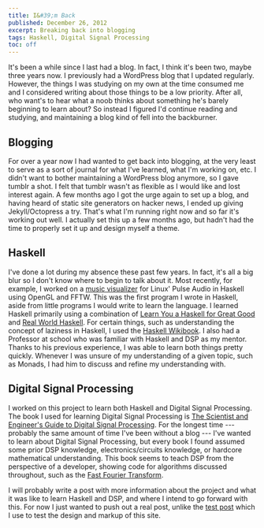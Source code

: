 ```yaml
---
title: I&#39;m Back
published: December 26, 2012
excerpt: Breaking back into blogging
tags: Haskell, Digital Signal Processing
toc: off
---
```


It's been a while since I last had a blog. In fact, I think it's been two, maybe three years now. I previously had a WordPress blog that I updated regularly. However, the things I was studying on my own at the time consumed me and I considered writing about those things to be a low priority. After all, who want's to hear what a noob thinks about something he's barely beginning to learn about? So instead I figured I'd continue reading and studying, and maintaining a blog kind of fell into the backburner.

## Blogging

For over a year now I had wanted to get back into blogging, at the very least to serve as a sort of journal for what I've learned, what I'm working on, etc. I didn't want to bother maintaining a WordPress blog anymore, so I gave tumblr a shot. I felt that tumblr wasn't as flexible as I would like and lost interest again. A few months ago I got the urge again to set up a blog, and having heard of static site generators on hacker news, I ended up giving Jekyll/Octopress a try. That's what I'm running right now and so far it's working out well. I actually set this up a few months ago, but hadn't had the time to properly set it up and design myself a theme.

## Haskell

I've done a lot during my absence these past few years. In fact, it's all a big blur so I don't know where to begin to talk about it. Most recently, for example, I worked on a [music visualizer](https://github.com/blaenk/pulse-visualizer) for Linux' Pulse Audio in Haskell using OpenGL and FFTW. This was the first program I wrote in Haskell, aside from little programs I would write to learn the language. I learned Haskell primarily using a combination of [Learn You a Haskell for Great Good](http://learnyouahaskell.com/) and [Real World Haskell](http://book.realworldhaskell.org/read/). For certain things, such as understanding the concept of laziness in Haskell, I used the [Haskell Wikibook](http://en.wikibooks.org/wiki/Haskell/Laziness). I also had a Professor at school who was familiar with Haskell and DSP as my mentor. Thanks to his previous experience, I was able to learn both things pretty quickly. Whenever I was unsure of my understanding of a given topic, such as Monads, I had him to discuss and refine my understanding with.

## Digital Signal Processing

I worked on this project to learn both Haskell and Digital Signal Processing. The book I used for learning Digital Signal Processing is [The Scientist and Engineer's Guide to Digital Signal Processing](http://www.dspguide.com/pdfbook.htm). For the longest time --- probably the same amount of time I've been without a blog --- I've wanted to learn about Digital Signal Processing, but every book I found assumed some prior DSP knowledge, electronics/circuits knowledge, or hardcore mathematical understanding. This book seems to teach DSP from the perspective of a developer, showing code for algorithms discussed throughout, such as the [Fast Fourier Transform](http://en.wikipedia.org/wiki/Fast_Fourier_transform).

I will probably write a post with more information about the project and what it was like to learn Haskell and DSP, and where I intend to go forward with this. For now I just wanted to push out a real post, unlike the [test post](/posts/test-post/) which I use to test the design and markup of this site.
